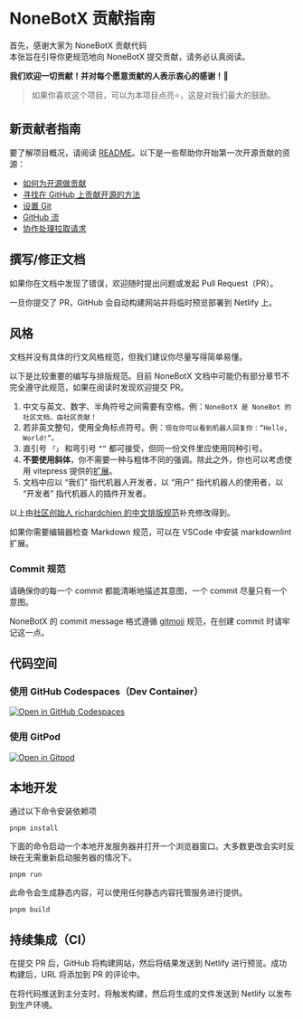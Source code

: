 # NoneBotX 贡献指南

首先，感谢大家为 NoneBotX 贡献代码  
本张旨在引导你更规范地向 NoneBotX 提交贡献，请务必认真阅读。

**我们欢迎一切贡献！并对每个愿意贡献的人表示衷心的感谢！💖**
> 如果你喜欢这个项目，可以为本项目点亮⭐️，这是对我们最大的鼓励。

## 新贡献者指南

要了解项目概况，请阅读 [README](README.md)。以下是一些帮助你开始第一次开源贡献的资源：

- [如何为开源做贡献](https://opensource.guide/zh-hans/how-to-contribute/)
- [寻找在 GitHub 上贡献开源的方法](https://docs.github.com/zh/get-started/exploring-projects-on-github/finding-ways-to-contribute-to-open-source-on-github)
- [设置 Git](https://docs.github.com/zh/get-started/quickstart/set-up-git)
- [GitHub 流](https://docs.github.com/zh/get-started/quickstart/github-flow)
- [协作处理拉取请求](https://docs.github.com/zh/pull-requests/collaborating-with-pull-requests)

## 撰写/修正文档
如果你在文档中发现了错误，欢迎随时提出问题或发起 Pull Request（PR）。

一旦你提交了 PR，GitHub 会自动构建网站并将临时预览部署到 Netlify 上。

## 风格

文档并没有具体的行文风格规范，但我们建议你尽量写得简单易懂。

以下是比较重要的编写与排版规范。目前 NoneBotX 文档中可能仍有部分章节不完全遵守此规范，如果在阅读时发现欢迎提交 PR。

1. 中文与英文、数字、半角符号之间需要有空格。例：`NoneBotX 是 NoneBot 的社区文档，由社区贡献！`
2. 若非英文整句，使用全角标点符号。例：`现在你可以看到机器人回复你：“Hello, World!”。`
3. 直引号 `「」` 和弯引号 `“”` 都可接受，但同一份文件里应使用同种引号。
4. **不要使用斜体**，你不需要一种与粗体不同的强调。除此之外，你也可以考虑使用 vitepress 提供的[扩展](https://vitepress.dev/guide/markdown)。
5. 文档中应以 “我们” 指代机器人开发者，以 “用户” 指代机器人的使用者，以 “开发者” 指代机器人的插件开发者。

以上由[社区创始人 richardchien 的中文排版规范](https://stdrc.cc/style-guides/chinese)补充修改得到。

如果你需要编辑器检查 Markdown 规范，可以在 VSCode 中安装 markdownlint 扩展。

### Commit 规范

请确保你的每一个 commit 都能清晰地描述其意图，一个 commit 尽量只有一个意图。

NoneBotX 的 commit message 格式遵循 [gitmoji](https://gitmoji.dev/) 规范，在创建 commit 时请牢记这一点。

## 代码空间

### 使用 GitHub Codespaces（Dev Container）

[![Open in GitHub Codespaces](https://github.com/codespaces/badge.svg)](https://codespaces.new/KomoriDev/NoneBotX)

### 使用 GitPod

[![Open in Gitpod](https://gitpod.io/button/open-in-gitpod.svg)](https://gitpod.io/#/https://github.com/KomoriDev/NoneBotX)

## 本地开发

通过以下命令安装依赖项

```shell
pnpm install
```

下面的命令启动一个本地开发服务器并打开一个浏览器窗口。大多数更改会实时反映在无需重新启动服务器的情况下。

```shell
pnpm run
```

此命令会生成静态内容，可以使用任何静态内容托管服务进行提供。

```shell
pnpm build
```

## 持续集成（CI）

在提交 PR 后，GitHub 将构建网站，然后将结果发送到 Netlify 进行预览。成功构建后，URL 将添加到 PR 的评论中。

在将代码推送到主分支时，将触发构建，然后将生成的文件发送到 Netlify 以发布到生产环境。

